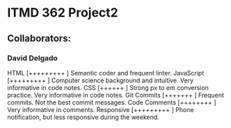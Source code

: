 # ITMD 362 Project2

## Collaborators:

### David Delgado
  HTML          [+++++++++ ]
    Semantic coder and frequent linter.
  JavaScript    [+++++++++ ]
    Computer science background and intuitive.  Very informative in code notes.
  CSS           [++++++    ]
    Strong px to em conversion practice.  Very informative in code notes.
  Git Commits   [+++++++   ]
    Frequent commits.  Not the best commit messages.
  Code Comments [++++++++  ]
    Very informative in comments.
  Responsive    [+++++++++ ]
    Phone notification, but less responsive during the weekend.
